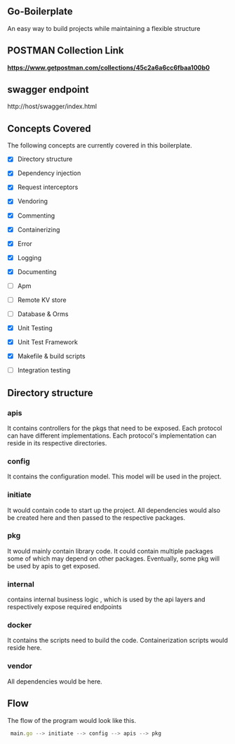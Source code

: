 ## Go-Boilerplate

An easy way to build projects while maintaining a flexible structure

## POSTMAN Collection Link
**https://www.getpostman.com/collections/45c2a6a6cc6fbaa100b0**

## swagger endpoint
http://host/swagger/index.html

## Concepts Covered
The following concepts are currently covered in this boilerplate.
- [x] Directory structure
- [x] Dependency injection
- [x] Request interceptors
- [x] Vendoring
- [x] Commenting
- [x] Containerizing
- [x] Error
- [x] Logging
- [x] Documenting
- [ ] Apm
- [ ] Remote KV store
- [ ] Database & Orms
- [x] Unit Testing
- [x] Unit Test Framework
- [x] Makefile & build scripts
- [ ] Integration testing


## Directory structure

### apis
It contains controllers for the pkgs that need to be exposed. Each protocol can have different implementations. Each protocol's implementation can reside in its respective directories.

### config
It contains the configuration model. This model will be used in the project.

### initiate
It would contain code to start up the project. All dependencies would also be created here and then passed to the respective packages.

### pkg
It would mainly contain library code. It could contain multiple packages some of which may depend on other packages. Eventually, some pkg will be used by apis to get exposed.

### internal
contains internal business logic , which is used by the api layers and respectively expose required endpoints

### docker
It contains the scripts need to build the code. Containerization scripts would reside here.

### vendor
All dependencies would be here.

## Flow
The flow of the program would look like this.

```js
 main.go --> initiate --> config --> apis --> pkg
```
